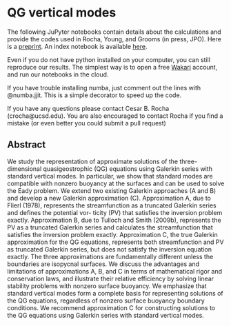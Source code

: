 # QG vertical modes

The following JuPyter notebooks contain details about the calculations and provide the codes used in Rocha, Young, and Grooms (in press, JPO). Here is a [preprint](http://crocha700.github.io/pdfs/galerkin_qg_submitted_twocols.pdf). An index  notebook is available <a href="http://nbviewer.ipython.org/github/crocha700/qg_vertical_modes/blob/master/index.ipynb">here</a>.

<p>Even if you do not have python installed on your computer, you can still reproduce our results. The simplest way is to open a free <a href="https://wakari.io" target="_new">Wakari</a> account, and run our notebooks in the cloud.</p>

<p>If you have trouble installing numba, just comment out the lines with @numba.jjit. This is a simple decorator to speed up the code.</p>

<p>If you have any questions please contact Cesar B. Rocha (crocha@ucsd.edu). You are also encouraged to contact Rocha if you find a mistake (or even better you could submit a pull request)</p>

## Abstract
We study the representation of approximate solutions of the three-dimensional quasigeostrophic (QG) equations using Galerkin series with standard vertical modes. In particular, we show that standard modes are compatible with nonzero buoyancy at the surfaces and can be used to solve the Eady problem. We extend two existing Galerkin approaches (A and B) and develop a new Galerkin approximation (C). Approximation A, due to Flierl (1978), represents the streamfunction as a truncated Galerkin series and defines the potential vor- ticity (PV) that satisfies the inversion problem exactly. Approximation B, due to Tulloch and Smith (2009b), represents the PV as a truncated Galerkin series and calculates the streamfunction that satisfies the inversion problem exactly. Approximation C, the true Galerkin approximation for the QG equations, represents both streamfunction and PV as truncated Galerkin series, but does not satisfy the inversion equation exactly. The three approximations are fundamentally different unless the boundaries are isopycnal surfaces. We discuss the advantages and limitations of approximations A, B, and C in terms of mathematical rigor and conservation laws, and illustrate their relative efficiency by solving linear stability problems with nonzero surface buoyancy. We emphasize that standard vertical modes form a complete basis for representing solutions of the QG equations, regardless of nonzero surface buoyancy boundary conditions. We recommend approximation C for constructing solutions to the QG equations using Galerkin series with standard vertical modes.

